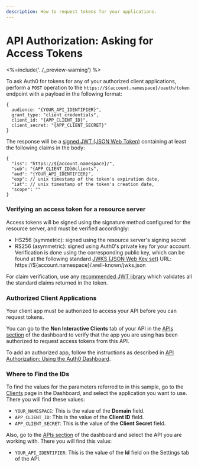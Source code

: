```yaml
---
description: How to request tokens for your applications.
---
```


# API Authorization: Asking for Access Tokens

<%=include('../_preview-warning') %>

To ask Auth0 for tokens for any of your authorized client applications, perform a `POST` operation to the `https://${account.namespace}/oauth/token` endpoint with a payload in the following format:

```
{
  audience: "{YOUR_API_IDENTIFIER}",
  grant_type: "client_credentials",
  client_id: "{APP_CLIENT_ID}",
  client_secret: "{APP_CLIENT_SECRET}"
}
```
The response will be a [signed JWT (JSON Web Token)](/jwt#2-body) containing at least the following claims in the body:

```
{
  "iss": "https://${account.namespace}/",
  "sub": "{APP_CLIENT_ID}@clients",
  "aud": "{YOUR_API_IDENTIFIER}",
  "exp": // unix timestamp of the token's expiration date,
  "iat": // unix timestamp of the token's creation date,
  "scope": ""
}
```

### Verifying an access token for a resource server

Access tokens will be signed using the signature method configured for the resource server, and must be verified accordingly:

* HS256 (symmetric): signed using the resource server's signing secret
* RS256 (asymmetric): signed using Auth0's private key for your account. Verification is done using the corresponding public key, which can be found at the following standard [JWKS (JSON Web Key set)](https://self-issued.info/docs/draft-ietf-jose-json-web-key.html) URL: https://${account.namespace}/.well-known/jwks.json

For claim verification, use any [recommended JWT library](https://jwt.io/) which validates all the standard claims returned in the token.

### Authorized Client Applications

Your client app must be authorized to access your API before you can request tokens.

You can go to the **Non Interactive Clients** tab of your API in the [APIs section](${uiURL}/#/apis) of the dashboard to verify that the app you are using has been authorized to request access tokens from this API.

To add an authorized app, follow the instructions as described in [API Authorization: Using the Auth0 Dashboard](/api-auth/config/using-the-auth0-dashboard).

### Where to Find the IDs

To find the values for the parameters referred to in this sample, go to the [Clients](${uiURL}/#/applications) page in the Dashboard, and select the application you want to use. There you will find these values:

  * `YOUR_NAMESPACE`: This is the value of the **Domain** field.
  * `APP_CLIENT_ID`: This is the value of the **Client ID** field.
  * `APP_CLIENT_SECRET`: This is the value of the **Client Secret** field.

Also, go to the [APIs section](${uiURL}/#/apis) of the dashboard and select the API you are working with. There you will find this value:

  * `YOUR_API_IDENTIFIER`: This is the value of the **Id** field on the Settings tab of the API.
